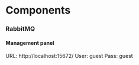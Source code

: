 # Components


### RabbitMQ

#### Management panel

URL: http://localhost:15672/
User: guest
Pass: guest
